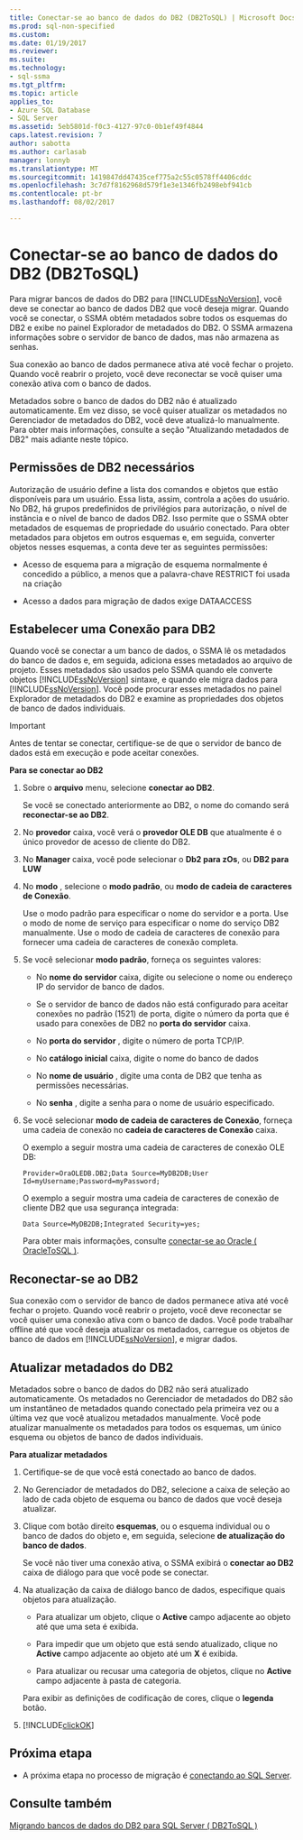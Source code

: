 ```yaml
---
title: Conectar-se ao banco de dados do DB2 (DB2ToSQL) | Microsoft Docs
ms.prod: sql-non-specified
ms.custom: 
ms.date: 01/19/2017
ms.reviewer: 
ms.suite: 
ms.technology:
- sql-ssma
ms.tgt_pltfrm: 
ms.topic: article
applies_to:
- Azure SQL Database
- SQL Server
ms.assetid: 5eb5801d-f0c3-4127-97c0-0b1ef49f4844
caps.latest.revision: 7
author: sabotta
ms.author: carlasab
manager: lonnyb
ms.translationtype: MT
ms.sourcegitcommit: 1419847dd47435cef775a2c55c0578ff4406cddc
ms.openlocfilehash: 3c7d7f8162968d579f1e3e1346fb2498ebf941cb
ms.contentlocale: pt-br
ms.lasthandoff: 08/02/2017

---
```

# <a name="connecting-to-db2-database-db2tosql"></a>Conectar-se ao banco de dados do DB2 (DB2ToSQL)
Para migrar bancos de dados do DB2 para [!INCLUDE[ssNoVersion](../../includes/ssnoversion_md.md)], você deve se conectar ao banco de dados DB2 que você deseja migrar. Quando você se conectar, o SSMA obtém metadados sobre todos os esquemas do DB2 e exibe no painel Explorador de metadados do DB2. O SSMA armazena informações sobre o servidor de banco de dados, mas não armazena as senhas.  
  
Sua conexão ao banco de dados permanece ativa até você fechar o projeto. Quando você reabrir o projeto, você deve reconectar se você quiser uma conexão ativa com o banco de dados.  
  
Metadados sobre o banco de dados do DB2 não é atualizado automaticamente. Em vez disso, se você quiser atualizar os metadados no Gerenciador de metadados do DB2, você deve atualizá-lo manualmente. Para obter mais informações, consulte a seção "Atualizando metadados de DB2" mais adiante neste tópico.  
  
## <a name="required-db2-permissions"></a>Permissões de DB2 necessários  
Autorização de usuário define a lista dos comandos e objetos que estão disponíveis para um usuário. Essa lista, assim, controla a ações do usuário. No DB2, há grupos predefinidos de privilégios para autorização, o nível de instância e o nível de banco de dados DB2. Isso permite que o SSMA obter metadados de esquemas de propriedade do usuário conectado. Para obter metadados para objetos em outros esquemas e, em seguida, converter objetos nesses esquemas, a conta deve ter as seguintes permissões:  
  
-   Acesso de esquema para a migração de esquema normalmente é concedido a público, a menos que a palavra-chave RESTRICT foi usada na criação  
  
-   Acesso a dados para migração de dados exige DATAACCESS  
  
## <a name="establishing-a-connection-to-db2"></a>Estabelecer uma Conexão para DB2  
Quando você se conectar a um banco de dados, o SSMA lê os metadados do banco de dados e, em seguida, adiciona esses metadados ao arquivo de projeto. Esses metadados são usados pelo SSMA quando ele converte objetos [!INCLUDE[ssNoVersion](../../includes/ssnoversion_md.md)] sintaxe, e quando ele migra dados para [!INCLUDE[ssNoVersion](../../includes/ssnoversion_md.md)]. Você pode procurar esses metadados no painel Explorador de metadados do DB2 e examine as propriedades dos objetos de banco de dados individuais.  
  
> [!IMPORTANT]  
> Antes de tentar se conectar, certifique-se de que o servidor de banco de dados está em execução e pode aceitar conexões.  
  
**Para se conectar ao DB2**  
  
1.  Sobre o **arquivo** menu, selecione **conectar ao DB2**.  
  
    Se você se conectado anteriormente ao DB2, o nome do comando será **reconectar-se ao DB2**.  
  
2.  No **provedor** caixa, você verá o **provedor OLE DB** que atualmente é o único provedor de acesso de cliente do DB2.  
  
3.  No **Manager** caixa, você pode selecionar o **Db2 para zOs**, ou **DB2 para LUW**  
  
4.  No **modo** , selecione o **modo padrão**, ou **modo de cadeia de caracteres de Conexão**.  
  
    Use o modo padrão para especificar o nome do servidor e a porta. Use o modo de nome de serviço para especificar o nome do serviço DB2 manualmente. Use o modo de cadeia de caracteres de conexão para fornecer uma cadeia de caracteres de conexão completa.  
  
5.  Se você selecionar **modo padrão**, forneça os seguintes valores:  
  
    -   No **nome do servidor** caixa, digite ou selecione o nome ou endereço IP do servidor de banco de dados.  
  
    -   Se o servidor de banco de dados não está configurado para aceitar conexões no padrão (1521) de porta, digite o número da porta que é usado para conexões de DB2 no **porta do servidor** caixa.  
  
    -   No **porta do servidor** , digite o número de porta TCP/IP.  
  
    -   No **catálogo inicial** caixa, digite o nome do banco de dados  
  
    -   No **nome de usuário** , digite uma conta de DB2 que tenha as permissões necessárias.  
  
    -   No **senha** , digite a senha para o nome de usuário especificado.  
  
6.  Se você selecionar **modo de cadeia de caracteres de Conexão**, forneça uma cadeia de conexão no **cadeia de caracteres de Conexão** caixa.  
  
    O exemplo a seguir mostra uma cadeia de caracteres de conexão OLE DB:  
  
    `Provider=OraOLEDB.DB2;Data Source=MyDB2DB;User Id=myUsername;Password=myPassword;`  
  
    O exemplo a seguir mostra uma cadeia de caracteres de conexão de cliente DB2 que usa segurança integrada:  
  
    `Data Source=MyDB2DB;Integrated Security=yes;`  
  
    Para obter mais informações, consulte [conectar-se ao Oracle &#40; OracleToSQL &#41;](../../ssma/oracle/connect-to-oracle-oracletosql.md).  
  
## <a name="reconnecting-to-db2"></a>Reconectar-se ao DB2  
Sua conexão com o servidor de banco de dados permanece ativa até você fechar o projeto. Quando você reabrir o projeto, você deve reconectar se você quiser uma conexão ativa com o banco de dados. Você pode trabalhar offline até que você deseja atualizar os metadados, carregue os objetos de banco de dados em [!INCLUDE[ssNoVersion](../../includes/ssnoversion_md.md)], e migrar dados.  
  
## <a name="refreshing-db2-metadata"></a>Atualizar metadados do DB2  
Metadados sobre o banco de dados do DB2 não será atualizado automaticamente. Os metadados no Gerenciador de metadados do DB2 são um instantâneo de metadados quando conectado pela primeira vez ou a última vez que você atualizou metadados manualmente. Você pode atualizar manualmente os metadados para todos os esquemas, um único esquema ou objetos de banco de dados individuais.  
  
**Para atualizar metadados**  
  
1.  Certifique-se de que você está conectado ao banco de dados.  
  
2.  No Gerenciador de metadados do DB2, selecione a caixa de seleção ao lado de cada objeto de esquema ou banco de dados que você deseja atualizar.  
  
3.  Clique com botão direito **esquemas**, ou o esquema individual ou o banco de dados do objeto e, em seguida, selecione **de atualização do banco de dados**.  
  
    Se você não tiver uma conexão ativa, o SSMA exibirá o **conectar ao DB2** caixa de diálogo para que você pode se conectar.  
  
4.  Na atualização da caixa de diálogo banco de dados, especifique quais objetos para atualização.  
  
    -   Para atualizar um objeto, clique o **Active** campo adjacente ao objeto até que uma seta é exibida.  
  
    -   Para impedir que um objeto que está sendo atualizado, clique no **Active** campo adjacente ao objeto até um **X** é exibida.  
  
    -   Para atualizar ou recusar uma categoria de objetos, clique no **Active** campo adjacente à pasta de categoria.  
  
    Para exibir as definições de codificação de cores, clique o **legenda** botão.  
  
5.  [!INCLUDE[clickOK](../../includes/clickok_md.md)]  
  
## <a name="next-step"></a>Próxima etapa  
  
-   A próxima etapa no processo de migração é [conectando ao SQL Server](http://msdn.microsoft.com/en-us/b59803cb-3cc6-41cc-8553-faf90851410e).  
  
## <a name="see-also"></a>Consulte também  
[Migrando bancos de dados do DB2 para SQL Server &#40; DB2ToSQL &#41;](../../ssma/db2/migrating-db2-databases-to-sql-server-db2tosql.md)  
  

